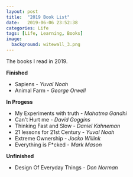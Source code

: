 ```yaml
---
layout: post
title:  "2019 Book List"
date:   2019-06-06 23:52:38
categories: Life
tags: [Life, Learning, Books]
image:
  background: witewall_3.png
---
```

The books I read in 2019.

**Finished**

- Sapiens - _Yuval Noah_
- Animal Farm - _George Orwell_

**In Progess**

- My Experiments with truth - _Mahatma Gandhi_
- Can't Hurt me - _David Goggins_
- Thinking Fast and Slow - _Daniel Kahneman_
- 21 lessons for 21st Century - _Yuval Noah_
- Extreme Ownership - _Jocko Willink_
- Everything is F*cked - _Mark Mason_
 
**Unfinished**
- Design Of Everyday Things - _Don Norman_
